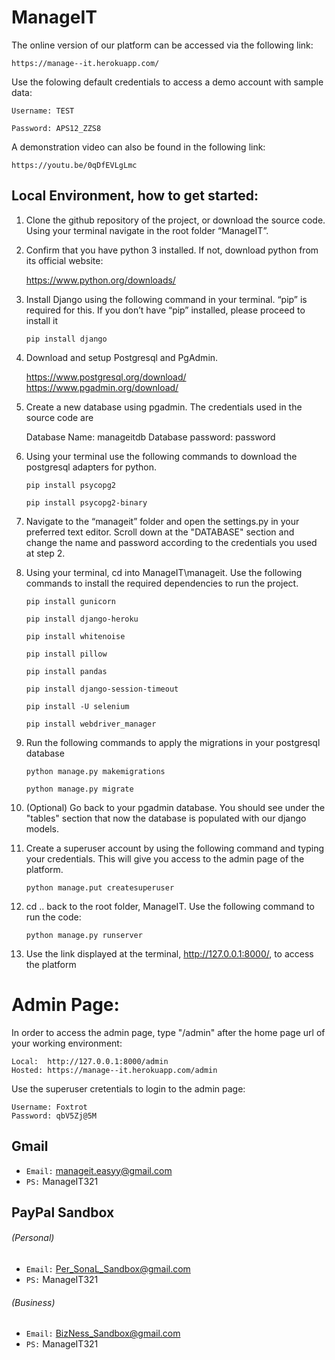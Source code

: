 # ManageIT

The online version of our platform can be accessed via the following link:

    https://manage--it.herokuapp.com/

Use the folowing default credentials to access a demo account with sample data:

    Username: TEST

    Password: APS12_ZZS8
    
A demonstration video can also be found in the following link:

    https://youtu.be/0qDfEVLgLmc

## Local Environment, how to get started:
1. Clone the github repository of the project, or download the source code. Using your terminal navigate in the root folder “ManageIT”.

2. Confirm that you have python 3 installed. If not, download python from its official website:

    https://www.python.org/downloads/

3. Install Django using the following command in your terminal. “pip” is required for this. If you don’t have “pip” installed, please proceed to install it

    `pip install django`
    
5. Download and setup Postgresql and PgAdmin.

    https://www.postgresql.org/download/
    https://www.pgadmin.org/download/ 
    
5. Create a new database using pgadmin. The credentials used in the source code are

    Database Name: manageitdb
    Database password: password
    
6. Using your terminal use the following commands to download the postgresql adapters for python.

    `pip install psycopg2`
    
    `pip install psycopg2-binary`
    
7. Navigate to the “manageit” folder and open the settings.py in your preferred text editor. Scroll down at the "DATABASE" section and change the name and password according to the credentials you used at step 2.

9. Using your terminal, cd into ManageIT\manageit. Use the following commands to install the required dependencies to run the project.

    `pip install gunicorn`
    
    `pip install django-heroku`
    
    `pip install whitenoise`
    
    `pip install pillow`
    
    `pip install pandas`
    
    `pip install django-session-timeout`
    
    `pip install -U selenium`
    
    `pip install webdriver_manager`
 
9. Run the following commands to apply the migrations in your postgresql database

    `python manage.py makemigrations`
    
    `python manage.py migrate `
    
10. (Optional) Go back to your pgadmin database. You should see under the "tables" section that now the database is populated with our django models.

11. Create a superuser account by using the following command and typing your credentials. This will give you access to the admin page of the platform.

     `python manage.put createsuperuser`
     
12. cd .. back to the root folder, ManageIT. Use the following command to run the code:

    `python manage.py runserver`
    
13. Use the link displayed at the terminal, http://127.0.0.1:8000/, to access the platform

# Admin Page:

In order to access the admin page, type "/admin" after the home page url of your working environment:

    Local:  http://127.0.0.1:8000/admin
    Hosted: https://manage--it.herokuapp.com/admin

Use the superuser cretentials to login to the admin page:

    Username: Foxtrot
    Password: qbV5Zj@5M

## Gmail
- `Email:` manageit.easyy@gmail.com
- `PS:` ManageIT321


## PayPal Sandbox

###### (Personal)
- `Email:` Per_SonaL_Sandbox@gmail.com
- `PS:` ManageIT321

###### (Business)
- `Email:` BizNess_Sandbox@gmail.com
- `PS:` ManageIT321
